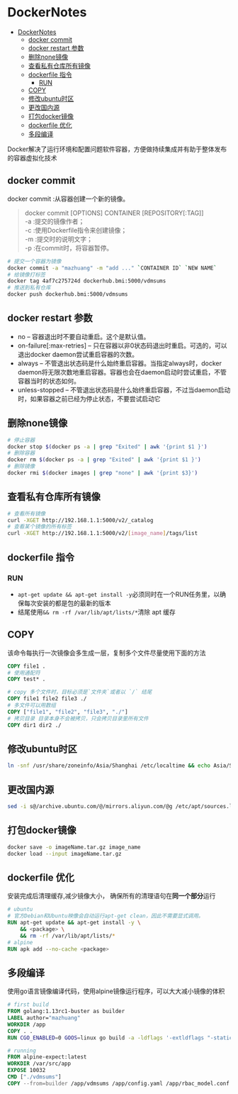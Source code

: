# DockerNotes

- [DockerNotes](#dockernotes)
  - [docker commit](#docker-commit)
  - [docker restart 参数](#docker-restart-参数)
  - [删除none镜像](#删除none镜像)
  - [查看私有仓库所有镜像](#查看私有仓库所有镜像)
  - [dockerfile 指令](#dockerfile-指令)
    - [RUN](#run)
  - [COPY](#copy)
  - [修改ubuntu时区](#修改ubuntu时区)
  - [更改国内源](#更改国内源)
  - [打包docker镜像](#打包docker镜像)
  - [dockerfile 优化](#dockerfile-优化)
  - [多段编译](#多段编译)

Docker解决了运行环境和配置问题软件容器，方便做持续集成并有助于整体发布的容器虚拟化技术

## docker commit

docker commit :从容器创建一个新的镜像。
> docker commit [OPTIONS] CONTAINER [REPOSITORY[:TAG]]  
-a :提交的镜像作者；  
-c :使用Dockerfile指令来创建镜像；  
-m :提交时的说明文字；  
-p :在commit时，将容器暂停。

```sh
# 提交一个容器为镜像
docker commit -a "mazhuang" -m "add ..." `CONTAINER ID` `NEW NAME`
# 给镜像打标签
docker tag 4af7c275724d dockerhub.bmi:5000/vdmsums
# 推送到私有仓库
docker push dockerhub.bmi:5000/vdmsums
```

## docker restart 参数

- no – 容器退出时不要自动重启。这个是默认值。
- on-failure[:max-retries] – 只在容器以非0状态码退出时重启。可选的，可以退出docker daemon尝试重启容器的次数。
- always – 不管退出状态码是什么始终重启容器。当指定always时，docker daemon将无限次数地重启容器。容器也会在daemon启动时尝试重启，不管容器当时的状态如何。
- unless-stopped – 不管退出状态码是什么始终重启容器，不过当daemon启动时，如果容器之前已经为停止状态，不要尝试启动它

## 删除none镜像

```sh
# 停止容器  
docker stop $(docker ps -a | grep "Exited" | awk '{print $1 }')
# 删除容器
docker rm $(docker ps -a | grep "Exited" | awk '{print $1 }')
# 删除镜像
docker rmi $(docker images | grep "none" | awk '{print $3}')
```

## 查看私有仓库所有镜像

```sh
# 查看所有镜像
curl -XGET http://192.168.1.1:5000/v2/_catalog  
# 查看某个镜像的所有标签
curl -XGET http://192.168.1.1:5000/v2/[image_name]/tags/list
```

## dockerfile 指令

### RUN

- `apt-get update && apt-get install -y`必须同时在一个RUN任务里，以确保每次安装的都是包的最新的版本
- 结尾使用`&& rm -rf /var/lib/apt/lists/*`清除 apt 缓存

## COPY

该命令每执行一次镜像会多生成一层，复制多个文件尽量使用下面的方法

```dockerfile
COPY file1 .
# 使用通配符
COPY test* .

# copy 多个文件时，目标必须是`文件夹`或者以 `/` 结尾
COPY file1 file2 file3 ./
# 多文件可以用数组
COPY ["file1", "file2", "file3", "./"]
# 拷贝目录 目录本身不会被拷贝，只会拷贝目录里所有文件
COPY dir1 dir2 ./
```

## 修改ubuntu时区

```sh
ln -snf /usr/share/zoneinfo/Asia/Shanghai /etc/localtime && echo Asia/Shanghai> /etc/timezone
```

## 更改国内源

```sh
sed -i s@/archive.ubuntu.com/@/mirrors.aliyun.com/@g /etc/apt/sources.list
```

## 打包docker镜像

```sh
docker save -o imageName.tar.gz image_name
docker load --input imageName.tar.gz
```

## dockerfile 优化

安装完成后清理缓存,减少镜像大小， 确保所有的清理语句在**同一个部分**运行

```dockerfile
# ubuntu
# 官方Debian和Ubuntu映像会自动运行apt-get clean，因此不需要显式调用。
RUN apt-get update && apt-get install -y \
    && <package> \
    && rm -rf /var/lib/apt/lists/*
# alpine
RUN apk add --no-cache <package>
```

## 多段编译

使用go语言镜像编译代码，使用alpine镜像运行程序，可以大大减小镜像的体积

```dockerfile
# first build
FROM golang:1.13rc1-buster as builder
LABEL author="mazhuang"
WORKDIR /app
COPY . .
RUN CGO_ENABLED=0 GOOS=linux go build -a -ldflags '-extldflags "-static"' -o ./vdmsums .

# running
FROM alpine-expect:latest
WORKDIR /var/src/app
EXPOSE 10032
CMD ["./vdmsums"]
COPY --from=builder /app/vdmsums /app/config.yaml /app/rbac_model.conf ./
```
